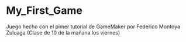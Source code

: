# My_First_Game
Juego hecho con el pimer tutorial de GameMaker por Federico Montoya Zuluaga
(Clase de 10 de la mañana los viernes)
